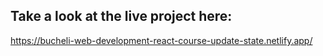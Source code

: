 ## Take a look at the live project here:

https://bucheli-web-development-react-course-update-state.netlify.app/
